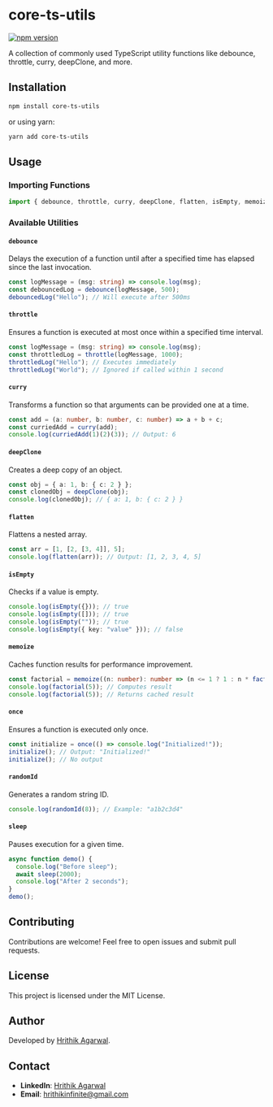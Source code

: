 # core-ts-utils

[![npm version](https://badge.fury.io/js/core-ts-utils.svg)](https://badge.fury.io/js/core-ts-utils)

A collection of commonly used TypeScript utility functions like debounce, throttle, curry, deepClone, and more.

## Installation

```sh
npm install core-ts-utils
```

or using yarn:

```sh
yarn add core-ts-utils
```

## Usage

### Importing Functions

```ts
import { debounce, throttle, curry, deepClone, flatten, isEmpty, memoize, once, randomId, sleep } from "core-ts-utils";
```

### Available Utilities

#### `debounce`

Delays the execution of a function until after a specified time has elapsed since the last invocation.

```ts
const logMessage = (msg: string) => console.log(msg);
const debouncedLog = debounce(logMessage, 500);
debouncedLog("Hello"); // Will execute after 500ms
```

#### `throttle`

Ensures a function is executed at most once within a specified time interval.

```ts
const logMessage = (msg: string) => console.log(msg);
const throttledLog = throttle(logMessage, 1000);
throttledLog("Hello"); // Executes immediately
throttledLog("World"); // Ignored if called within 1 second
```

#### `curry`

Transforms a function so that arguments can be provided one at a time.

```ts
const add = (a: number, b: number, c: number) => a + b + c;
const curriedAdd = curry(add);
console.log(curriedAdd(1)(2)(3)); // Output: 6
```

#### `deepClone`

Creates a deep copy of an object.

```ts
const obj = { a: 1, b: { c: 2 } };
const clonedObj = deepClone(obj);
console.log(clonedObj); // { a: 1, b: { c: 2 } }
```

#### `flatten`

Flattens a nested array.

```ts
const arr = [1, [2, [3, 4]], 5];
console.log(flatten(arr)); // Output: [1, 2, 3, 4, 5]
```

#### `isEmpty`

Checks if a value is empty.

```ts
console.log(isEmpty({})); // true
console.log(isEmpty([])); // true
console.log(isEmpty("")); // true
console.log(isEmpty({ key: "value" })); // false
```

#### `memoize`

Caches function results for performance improvement.

```ts
const factorial = memoize((n: number): number => (n <= 1 ? 1 : n * factorial(n - 1)));
console.log(factorial(5)); // Computes result
console.log(factorial(5)); // Returns cached result
```

#### `once`

Ensures a function is executed only once.

```ts
const initialize = once(() => console.log("Initialized!"));
initialize(); // Output: "Initialized!"
initialize(); // No output
```

#### `randomId`

Generates a random string ID.

```ts
console.log(randomId(8)); // Example: "a1b2c3d4"
```

#### `sleep`

Pauses execution for a given time.

```ts
async function demo() {
  console.log("Before sleep");
  await sleep(2000);
  console.log("After 2 seconds");
}
demo();
```

## Contributing

Contributions are welcome! Feel free to open issues and submit pull requests.

## License

This project is licensed under the MIT License.

## Author

Developed by [Hrithik Agarwal](https://github.com/hrithik-infinite).

## Contact

- **LinkedIn**: [Hrithik Agarwal](https://www.linkedin.com/in/hrithik-infinite/)
- **Email**: [hrithikinfinite@gmail.com](mailto:hrithikinfinite@gmail.com)
